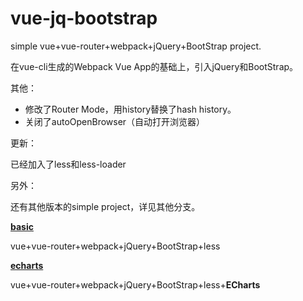 # vue-jq-bootstrap

simple vue+vue-router+webpack+jQuery+BootStrap project.

在vue-cli生成的Webpack Vue App的基础上，引入jQuery和BootStrap。

其他：

* 修改了Router Mode，用history替换了hash history。
* 关闭了autoOpenBrowser（自动打开浏览器）

更新：

已经加入了less和less-loader

另外：

还有其他版本的simple project，详见其他分支。

[**basic**](https://github.com/lalalaleo/vue-jq-bootstrap/tree/feature/basic)

vue+vue-router+webpack+jQuery+BootStrap+less

[**echarts**](https://github.com/lalalaleo/vue-jq-bootstrap/tree/feature/echarts)

vue+vue-router+webpack+jQuery+BootStrap+less+**ECharts**